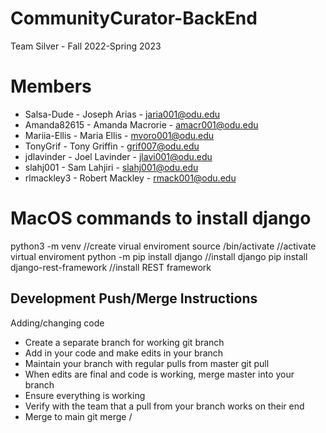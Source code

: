 # CommunityCurator-BackEnd

Team Silver - Fall 2022-Spring 2023

# Members

  - Salsa-Dude - Joseph Arias - jaria001@odu.edu
  - Amanda82615 - Amanda Macrorie - amacr001@odu.edu
  - Mariia-Ellis - Maria Ellis - mvoro001@odu.edu
  - TonyGrif - Tony Griffin - grif007@odu.edu
  - jdlavinder - Joel Lavinder - jlavi001@odu.edu
  - slahj001 - Sam Lahjiri - slahj001@odu.edu
  - rlmackley3 - Robert Mackley - rmack001@odu.edu

# MacOS commands to install django
python3 -m venv <name>              //create virual enviroment
source <name>/bin/activate           //activate virtual enviroment
python -m pip install django         //install django
pip install django-rest-framework    //install REST framework

## Development Push/Merge Instructions
Adding/changing code
 - Create a separate branch for working
        git branch <branch-name>
 - Add in your code and make edits in your branch
 - Maintain your branch with regular pulls from master
        git pull
 - When edits are final and code is working, merge master into your branch
 - Ensure everything is working
 - Verify with the team that a pull from your branch works on their end
 - Merge to main
        git merge <alias>/<branch>